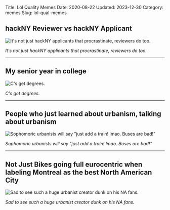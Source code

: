 Title: Lol Quality Memes
Date: 2020-08-22
Updated: 2023-12-30
Category: memes
Slug: lol-qual-memes

## hackNY Reviewer vs hackNY Applicant
![It's not just hackNY applicants that procrastinate, reviewers do too.]({static}/images/memes/hackNYReviewer.png)

_It's not just hackNY applicants that procrastinate, reviewers do too._

---

## My senior year in college
![C's get degrees.]({static}/images/memes/barely_passing.png)

_C's get degrees._

---

## People who just learned about urbanism, talking about urbanism
![Sophomoric urbanists will say "just add a train! lmao. Buses are bad!"]({static}/images/memes/talking_about_urbanism.jpg)

_Sophomoric urbanists will say "just add a train! lmao. Buses are bad!"_

---


## Not Just Bikes going full eurocentric when labeling Montreal as the best North American City
![Sad to see such a huge urbanist creator dunk on his NA fans.]({static}/images/memes/njb_euro_centric.jpg)

_Sad to see such a huge urbanist creator dunk on his NA fans._
